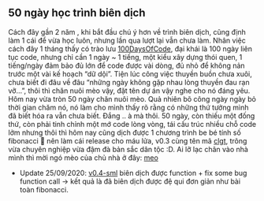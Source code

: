## 50 ngày học trình biên dịch
Cách đây gần 2 năm , khi bắt đầu chú ý hơn về trình biên dịch, cũng định làm 1 cái để vừa học luôn, nhưng lần qua lượt lại vẫn chưa làm. Nhân việc cách đây 1 tháng thấy có trào lưu [100DaysOfCode](https://www.100daysofcode.com/), đại khái là 100 ngày liên tục code, nhưng chỉ cần 1 ngày ~ 1 tiếng, một kiểu xây dựng thói quen, 1 tiếng/ngày đảm bảo đủ lớn để code được vài dòng, đủ nhỏ để không nản trước một vài kế hoạch “dữ dội”. Tiện lúc công việc thuyền buồn chưa xuôi, chưa biết đi đâu về đâu “những ngày không gặp nhau lòng thuyền đau rạn vỡ…”, thôi thì chăn nuôi mèo vậy, đặt tên dự án vậy nghe cho nó đáng yêu.
Hôm nay vừa tròn 50 ngày chăn nuôi mèo. Quả nhiên bõ công ngày ngày bỏ thời gian chăm nó, nó làm cho mình thấy rõ rằng có những thứ tưởng mình đã biết hóa ra vẫn chưa biết. Đắng .. à mà thôi.
50 ngày, còn thiếu một đống thứ, còn phải tinh chỉnh một mớ code lòng vòng, tái cấu trúc nhiều chỗ code lởm nhưng thôi thì hôm nay cũng dịch được 1 chương trình be bé tính số fibonacci 🙂 nên làm cái release cho máu lửa, v0.3 cùng tên mã [clgt](https://github.com/truongpt/meo/releases/tag/v0.3), trông vừa chuyên nghiệp vừa đậm đà bản sắc dân tộc :D.
Ai lỡ lạc chân vào nhà mình thì mời ngó mèo của chủ nhà ở đây: [meo](https://github.com/truongpt/meo)

- Update 25/09/2020: [v0.4-sml](https://github.com/truongpt/meo/releases/tag/v0.4) biên dịch được function + fix some bug function call -> kết quả là đã biên dịch được đệ qui đơn giản như bài toàn fibonacci.

